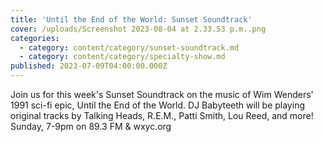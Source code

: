 ```yaml
---
title: 'Until the End of the World: Sunset Soundtrack'
cover: /uploads/Screenshot 2023-08-04 at 2.33.53 p.m..png
categories:
  - category: content/category/sunset-soundtrack.md
  - category: content/category/specialty-show.md
published: 2023-07-09T04:00:00.000Z
---
```


Join us for this week's Sunset Soundtrack on the music of Wim Wenders' 1991 sci-fi epic, Until the End of the World. DJ Babyteeth will be playing original tracks by Talking Heads, R.E.M., Patti Smith, Lou Reed, and more! Sunday, 7-9pm on 89.3 FM & wxyc.org
